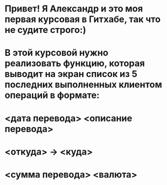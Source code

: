 # Привет! Я Александр и это моя первая курсовая в Гитхабе, так что не судите строго:)
# В этой курсовой нужно реализовать функцию, которая выводит на экран список из 5 последних выполненных клиентом операций в формате:

# <дата перевода> <описание перевода>
# <откуда> -> <куда>
# <сумма перевода> <валюта>
